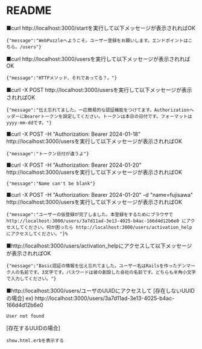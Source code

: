 # README
■curl http://localhost:3000/startを実行して以下メッセージが表示されればOK
```
{"message":"WebPuzzleへようこそ。ユーザー登録をお願いします。エンドポイントはこちら。/users"}
```
■curl http://localhost:3000/usersを実行して以下メッセージが表示されればOK
```
{"message":"HTTPメソッド、それであってる？。"}
```
■curl -X POST http://localhost:3000/usersを実行して以下メッセージが表示されればOK
```
{"message":"伝え忘れてました。一応簡易的な認証機能をつけてます。AuthorizationヘッダーにBearerトークンを設定してください。トークンは本日の日付です。フォーマットはyyyy-mm-ddです。"}
```
■curl -X POST -H "Authorization: Bearer 2024-01-18" http://localhost:3000/usersを実行して以下メッセージが表示されればOK
```
{"message":"トークン日付が違うよ"}
```
■curl -X POST -H "Authorization: Bearer 2024-01-20" http://localhost:3000/usersを実行して以下メッセージが表示されればOK
```
{"message":"Name can't be blank"}
```
■curl -X POST -H "Authorization: Bearer 2024-01-20" -d "name=fujisawa" http://localhost:3000/usersを実行して以下メッセージが表示されればOK
```
{"message":"ユーザーの仮登録が完了しました。本登録をするためにブラウザで http://localhost:3000/users/3a7d11ad-3e13-4025-b4ac-166d4d12b6e0 にアクセスしてください。何か困ったら http://localhost:3000/users/activation_help にアクセスしてください。"}%
```
■http://localhost:3000/users/activation_helpにアクセスして以下メッセージが表示されればOK
```
{"message":"Basic認証の情報を伝え忘れてました。ユーザー名はRailsを作ったデンマーク人の名前です。3文字です。パスワードは彼の創設した会社の名前です。どちらも半角小文字で入力してください。"}
```
■http://localhost:3000/users/ユーザのUUIDにアクセスして
[存在しないUUIDの場合]
ex) http://localhost:3000/users/3a7d11ad-3e13-4025-b4ac-166d4d12b6e0
```
User not found
```
[存在するUUIDの場合]
```
show.html.erbを表示する
```
